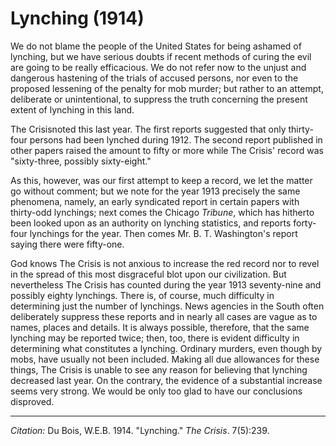 <!--
title:   Lynching
author:  Du Bois, W.E.B.
journal: The Crisis
year:    1914
volume:  7
issue:   5
pages:   239
-->
# Lynching (1914)

We do not blame the people of the United States for being ashamed of lynching, but we have serious doubts if recent methods of curing the evil are going to be really efficacious. We do not refer now to the unjust and dangerous hastening of the trials of accused persons, nor even to the proposed lessening of the penalty for mob murder; but rather to an attempt, deliberate or unintentional, to suppress the truth concerning the present extent of lynching in this land.

<span class = "small-caps">The Crisis</span>noted this last year. The first reports suggested that only thirty-four persons had been lynched during 1912. The second report published in other papers raised the amount to fifty or more while <span class = "small-caps">The Crisis</span>' record was "sixty-three, possibly sixty-eight."

As this, however, was our first attempt to keep a record, we let the matter go without comment; but we note for the year 1913 precisely the same phenomena, namely, an early syndicated report in certain papers with thirty-odd lynchings; next comes the Chicago *Tribune*, which has hitherto been looked upon as an authority on lynching statistics, and reports forty-four lynchings for the year. Then comes Mr. B. T. Washington's report saying there were fifty-one.

God knows <span class = "small-caps">The Crisis</span> is not anxious to increase the red record nor to revel in the spread of this most disgraceful blot upon our civilization. But nevertheless <span class = "small-caps">The Crisis</span> has counted during the year 1913 seventy-nine and possibly eighty lynchings. There is, of course, much difficulty in determining just the number of lynchings. News agencies in the South often deliberately suppress  these reports and in nearly all cases are vague as to names, places and details. It is always possible, therefore, that the same lynching may be reported twice; then, too, there is evident difficulty in determining what constitutes a lynching. Ordinary murders, even though by mobs, have usually not been included. Making all due allowances for these things, <span class = "small-caps">The Crisis</span> is unable to see any reason for believing that lynching decreased last year. On the contrary, the evidence of a substantial increase seems very strong. We would be only too glad to have our conclusions disproved.

______________
*Citation:* Du Bois, W.E.B. 1914. "Lynching." *The Crisis*. 7(5):239.
